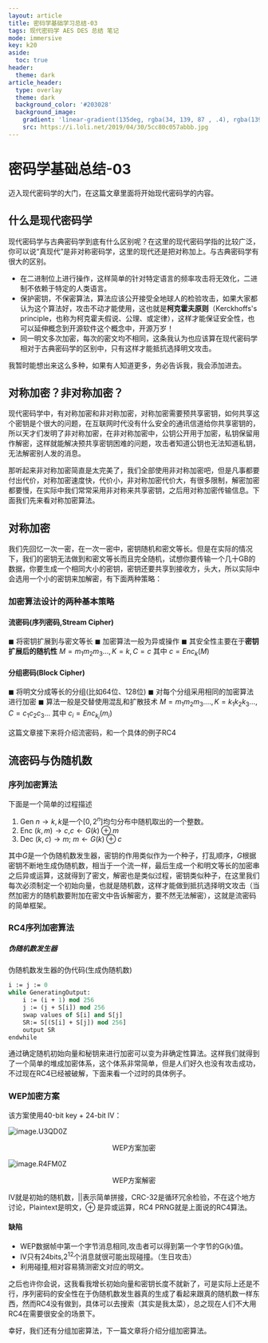 ```yaml
---
layout: article
title: 密码学基础学习总结-03
tags: 现代密码学 AES DES 总结 笔记
mode: immersive
key: k20
aside:
  toc: true
header:
  theme: dark
article_header:
  type: overlay
  theme: dark
  background_color: '#203028'
  background_image:
    gradient: 'linear-gradient(135deg, rgba(34, 139, 87 , .4), rgba(139, 34, 139, .4))'
    src: https://i.loli.net/2019/04/30/5cc80c057abbb.jpg
---
```


# 密码学基础总结-03

迈入现代密码学的大门，在这篇文章里面将开始现代密码学的内容。

## 什么是现代密码学

现代密码学与古典密码学到底有什么区别呢？在这里的现代密码学指的比较广泛，你可以说“真现代”是非对称密码学，这里的现代还是把对称加上。与古典密码学有很大的区别。

- 在二进制位上进行操作，这样简单的针对特定语言的频率攻击将无效化，二进制不依赖于特定的人类语言。
- 保护密钥，不保密算法，算法应该公开接受全地球人的检验攻击，如果大家都认为这个算法好，攻击不动才能使用，这也就是**柯克霍夫原则**（Kerckhoffs's principle，也称为柯克霍夫假说、公理、或定律），这样才能保证安全性，也可以延伸概念到开源软件这个概念中，开源万岁！
- 同一明文多次加密，每次的密文均不相同，这条我认为也应该算在现代密码学相对于古典密码学的区别中，只有这样才能抵抗选择明文攻击。

我暂时能想出来这么多种，如果有人知道更多，务必告诉我，我会添加进去。

## 对称加密？非对称加密？

现代密码学中，有对称加密和非对称加密，对称加密需要预共享密钥，如何共享这个密钥是个很大的问题，在互联网时代没有什么安全的通讯信道给你共享密钥的，所以天才们发明了非对称加密，在非对称加密中，公钥公开用于加密，私钥保留用作解密，这样就能解决预共享密钥困难的问题，攻击者知道公钥也无法知道私钥，无法解密别人发的消息。

那听起来非对称加密简直是太完美了，我们全部使用非对称加密吧，但是凡事都要付出代价，对称加密速度快，代价小，非对称加密代价大，有很多限制，解密加密都要慢，在实际中我们常常采用非对称来共享密钥，之后用对称加密传输信息。下面我们先来看对称加密算法。

## 对称加密

我们先回忆一次一密，在一次一密中，密钥随机和密文等长。但是在实际的情况下，我们的密钥无法做到和密文等长而且完全随机，试想你要传输一个几十GB的数据，你要生成一个相同大小的密钥，密钥还要共享到接收方，头大，所以实际中会选用一个小的密钥来加解密，有下面两种策略：

### 加密算法设计的两种基本策略

#### 流密码(序列密码,Stream Cipher)

◼ 将密钥扩展到与密文等长
◼ 加密算法一般为异或操作
◼ 其安全性主要在于**密钥扩展后的随机性**
$M = m _1 m_2 m_3 ..., K = k , C = c$
其中 $c = Enc_{k} ( M )$

#### 分组密码(Block Cipher)

◼ 将明文分成等长的分组(比如64位、128位)
◼ 对每个分组采用相同的加密算法进行加密
◼ 算法一般是交替使用混乱和扩散技术
$M = m _1 m_2 m_3 ...., K = k_1 k_2 k_3 ..., C = c_1 c_2 c_3 ...$
其中 $c_i = Enc_{k_i} ( m_i )$

这篇文章接下来将介绍流密码，和一个具体的例子RC4

## 流密码与伪随机数

### 序列加密算法

下面是一个简单的过程描述

1. Gen
   $n→k,k$是一个$[0,2^n]$均匀分布中随机取出的一个整数。
2. Enc
   $(k, m) → c$,$c\leftarrow G ( k ) \oplus  m$ 
3. Dec
   $(k, c) → m$; $m \leftarrow G ( k ) \oplus c$

其中$G$是一个伪随机数发生器，密钥的作用类似作为一个种子，打乱顺序，$G$根据密钥不断地生成伪随机数，相当于一个流一样，最后生成一个和明文等长的加密串之后异或运算，这就得到了密文，解密也是类似过程，密钥类似种子，在这里我们每次必须制定一个初始向量，也就是随机数，这样才能做到抵抗选择明文攻击（当然加密方的随机数要附加在密文中告诉解密方，要不然无法解密），这就是流密码的简单框架。

### RC4序列加密算法

##### 伪随机数发生器

伪随机数发生器的伪代码(生成伪随机数)

```pascal
i := j := 0
while GeneratingOutput:
	i := (i + 1) mod 256
	j := (j + S[i]) mod 256
	swap values of S[i] and S[j]
	SR:= S[(S[i] + S[j]) mod 256]
	output SR
endwhile
```

通过确定随机初始向量和秘钥来进行加密可以变为非确定性算法。这样我们就得到了一个简单的堆成加密体系，这个体系非常简单，但是人们好久也没有攻击成功，不过现在RC4已经被破解，下面来看一个过时的具体例子。

### WEP加密方案

该方案使用40-bit key + 24-bit IV：

![image.U3QD0Z](https://i.loli.net/2019/04/30/5cc815c16bfbb.png)

<center>WEP方案加密</center>

![image.R4FM0Z](https://i.loli.net/2019/04/30/5cc815d9cd5f3.png)

<center>WEP方案解密</center>

IV就是初始的随机数，\|\|表示简单拼接，CRC-32是循环冗余检验，不在这个地方讨论，Plaintext是明文，$\oplus$ 是异或运算，RC4 PRNG就是上面说的RC4算法。

#### 缺陷

- WEP数据帧中第一个字节消息相同,攻击者可以得到第一个字节的G(k)值。
- IV只有24bits,$2^{12}$个消息就很可能出现碰撞。（生日攻击）
- 利用碰撞,相对容易猜测密文对应的明文。

之后也许你会说，这我看我增长初始向量和密钥长度不就新了，可是实际上还是不行，序列密码的安全性在于伪随机数发生器真的生成了看起来跟真的随机数一样东西，然而RC4没有做到，具体可以去搜索（其实是我太菜），总之现在人们不大用RC4在需要很安全的场景下。

幸好，我们还有分组加密算法，下一篇文章将介绍分组加密算法。